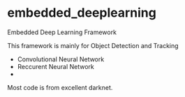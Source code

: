 # embedded_deeplearning
Embedded Deep Learning Framework

This framework is mainly for Object Detection and Tracking  
- Convolutional Neural Network  
- Reccurent Neural Network  
- 

Most code is from excellent darknet.
